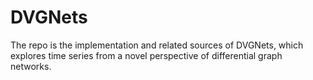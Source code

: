 # DVGNets
The repo is the implementation and related sources of DVGNets, which explores time series from a novel perspective of differential graph networks.
